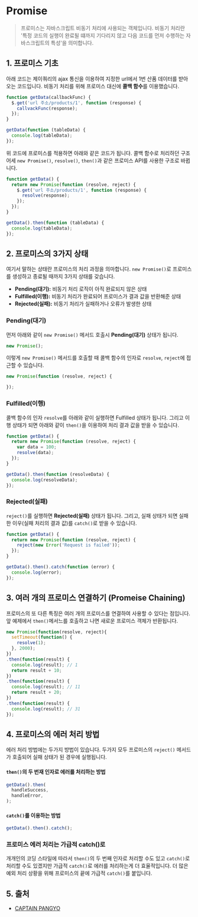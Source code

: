 # Promise

> 프로미스는 자바스크립트 비동기 처리에 사용되는 객체입니다. 비동기 처리란 '특정 코드의 실행이 완료될 떄까지 기다리지 않고 다음 코드를 먼저 수행하는 자바스크립트의 특성'을 의미합니다.

## 1. 프로미스 기초

아래 코드는 제이쿼리의 ajax 통신을 이용하여 지정한 url에서 1번 산품 데이터를 받아오는 코드입니다. 비동기 처리를 위해 프로미스 대신에 **콜백 함수**를 이용했습니다.

```javascript
function getData(callbackFunc) {
  $.get('url 주소/products/1', function (response) {
    callvackFunc(response);
  });
}

getData(function (tableData) {
  console.log(tableData);
});
```

위 코드에 프로미스를 적용하면 아래와 같은 코드가 됩니다. 콜백 함수로 처리하던 구조어세 `new Promise()`, `resolve()`, `then()`과 같은 프로미스 API를 사용한 구조로 바뀝니다.

```javascript
function getData() {
  return new Promise(function (resolve, reject) {
    $.get('url 주소/products/1', function (response) {
      resolve(response);
    });
  });
}

getData().then(function (tableData) {
  console.log(tableData);
});
```

## 2. 프로미스의 3가지 상태

여기서 말하는 상태란 프로미스의 처리 과정을 의마합니다. `new Promise()`로 프로미스를 생성하고 종료될 때까지 3가지 상태를 갖습니다.

- **Pending(대기):** 비동기 처리 로직이 아직 완료되지 않은 상태
- **Fulfilled(이행):** 비동기 처리가 완료되어 프로미스가 결과 값을 반환해준 상태
- **Rejected(실패):** 비동기 처리가 실패하거나 오류가 발생한 상태

### Pending(대기)

먼저 아래와 같이 `new Promise()` 메서드 호출시 **Pending(대기)** 상태가 됩니다.

```javascript
new Promise();
```
이렇게 `new Promise()` 메서드를 호출할 때 콜백 함수의 인자로 `resolve`, `reject`에 접근할 수 있습니다.

```javascript
new Promise(function (resolve, reject) {

});
```

### Fulfilled(이행)

콜백 함수의 인자 `resolve`를 아래와 같이 실행하면 Fulfilled 상태가 됩니다. 그리고 이행 상태가 되면 아래와 같이 `then()`을 이용하여 처리 결과 값을 받을 수 있습니다.

```javascript
function getData() {
  return new Promise(function (resolve, reject) {
    var data = 100;
    resolve(data);
  });
}

getData().then(function (resolveData) {
  console.log(resolveData);
});
```

### Rejected(실패)

`reject()`를 실행하면 **Rejected(실패)** 상태가 됩니다. 그리고, 실패 상태가 되면 실패한 이우(실패 처리의 결과 값)를 `catch()`로 받을 수 있습니다.

```javascript
function getData() {
  return new Promise(function (resolve, reject) {
    reject(new Error('Request is failed'));
  });
}

getData().then().catch(function (error) {
  console.log(error);
});
```

## 3. 여러 개의 프로미스 연결하기 (Promeise Chaining)

프로미스의 또 다른 특징은 여러 개의 프로미스를 연결하여 사용할 수 있다는 점입니다. 앞 예제에서 `then()`메서느를 호출하고 나면 새로운 프로미스 객체가 반환됩니다.

```javascript
new Promise(function(resolve, reject){
  setTimeout(function() {
    resolve(1);
  }, 2000);
})
.then(function(result) {
  console.log(result); // 1
  return result + 10;
})
.then(function(result) {
  console.log(result); // 11
  return result + 20;
})
.then(function(result) {
  console.log(result); // 31
});
```

## 4. 프로미스의 에러 처리 방법

에러 처리 방법에는 두가지 방법이 있습니다. 두가지 모두 프로미스의 `reject()` 메서드가 호출되어 실패 상태가 된 경우에 실행됩니다.

#### `then()`의 두 번재 인자로 에러를 처리하는 방법

```javascript
getData().then(
  handleSuccess,
  handleError,
);
```

#### `catch()`를 이용하는 방법

```javascript
getData().then().catch();
```

### 프로미스 에러 처리는 가급적 catch()로

개개인의 코딩 스타일에 따라서 `then()`의 두 번째 인자로 처리할 수도 있고 `catch()`로 처리할 수도 있겠지만 가급적 `catch()`로 에러를 처리하는게 더 효율적입니다. 더 많은 예외 처리 상황을 위해 프로미스의 끝에 가급적 `catch()`를 붙입니다.

## 5. 출처

- [CAPTAIN PANGYO](https://joshua1988.github.io/web-development/javascript/promise-for-beginners/)